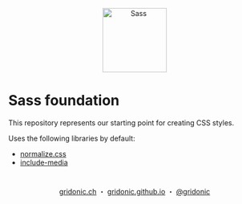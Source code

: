 <p align="center"><img src="http://sass-lang.com/assets/img/logos/logo-b6e1ef6e.svg" alt="Sass" width="128"></p>

# Sass foundation

This repository represents our starting point for creating CSS styles.

Uses the following libraries by default:

- [normalize.css]
- [include-media]

#  
<p align="center">
  <a href="https://gridonic.ch">gridonic.ch</a> ・
  <a href="https://gridonic.github.io">gridonic.github.io</a> ・
  <a href="https://twitter.com/gridonic">@gridonic</a>
</p>

[normalize.css]: https://necolas.github.io/normalize.css/
[include-media]: http://include-media.com/
